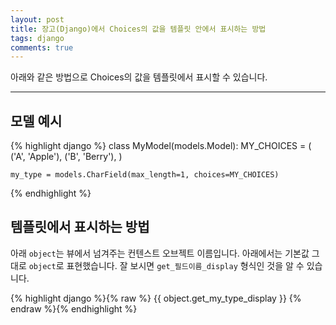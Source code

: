 ```yaml
---
layout: post
title: 장고(Django)에서 Choices의 값을 템플릿 안에서 표시하는 방법
tags: django
comments: true
---
```


아래와 같은 방법으로 Choices의 값을 템플릿에서 표시할 수 있습니다.  

---

## 모델 예시
{% highlight django %}
class MyModel(models.Model):
    MY_CHOICES = (
        ('A', 'Apple'),
        ('B', 'Berry'),
    )

    my_type = models.CharField(max_length=1, choices=MY_CHOICES)
{% endhighlight %}

## 템플릿에서 표시하는 방법
아래 `object`는 뷰에서 넘겨주는 컨텐스트 오브젝트 이름입니다. 아래에서는 기본값 그대로 `object`로 표현했습니다. 잘 보시면 `get_필드이름_display` 형식인 것을 알 수 있습니다.   

{% highlight django %}{% raw %}
{{ object.get_my_type_display }}
{% endraw %}{% endhighlight %}
